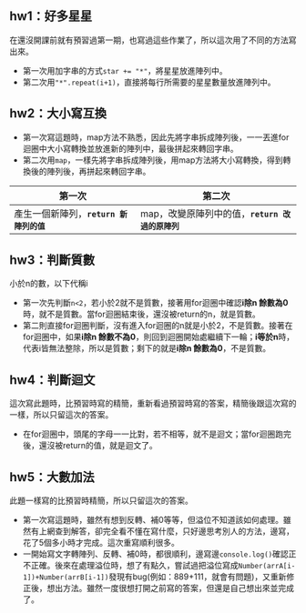 ## hw1：好多星星

在還沒開課前就有預習過第一期，也寫過這些作業了，所以這次用了不同的方法寫出來。
- 第一次用加字串的方式`star += "*"`，將星星放進陣列中。
- 第二次用`"*".repeat(i+1)`，直接將每行所需要的星星數量放進陣列中。

## hw2：大小寫互換

- 第一次寫這題時，map方法不熟悉，因此先將字串拆成陣列後，一一丟進for迴圈中大小寫轉換並放進新的陣列中，最後拼起來轉回字串。
- 第二次用`map`，一樣先將字串拆成陣列後，用map方法將大小寫轉換，得到轉換後的陣列後，再拼起來轉回字串。

第一次 | 第二次
----- | -----
產生一個新陣列，**`return 新陣列的值`** | map，改變原陣列中的值，**`return 改過的原陣列`**

## hw3：判斷質數

小於n的數，以下代稱i
- 第一次先判斷`n<2`，若小於2就不是質數，接著用for迴圈中確認**i除n 餘數為0**時，就不是質數。當for迴圈結束後，還沒被return的n，就是質數。
- 第二則直接for迴圈判斷，沒有進入for迴圈的n就是小於2，不是質數。接著在for迴圈中，如果**i除n 餘數不為0**，則回到迴圈開始處繼續下一輪；**i等於n**時，代表i皆無法整除，所以是質數；剩下的就是**i除n 餘數為0**，不是質數。

## hw4：判斷迴文

這次寫此題時，比預習時寫的精簡，重新看過預習時寫的答案，精簡後跟這次寫的一樣，所以只留這次的答案。
- 在for迴圈中，頭尾的字母一一比對，若不相等，就不是迴文；當for迴圈跑完後，還沒被return的值，就是迴文了。

## hw5：大數加法

此題一樣寫的比預習時精簡，所以只留這次的答案。
- 第一次寫這題時，雖然有想到反轉、補0等等，但溢位不知道該如何處理。雖然有上網查到解答，卻完全看不懂在寫什麼，只好邊思考別人的方法，邊寫，花了5個多小時才完成。這次重寫順利很多。
- 一開始寫文字轉陣列、反轉、補0時，都很順利，邊寫邊`console.log()`確認正不正確。後來在處理溢位時，想了有點久，嘗試過把溢位寫成`Number(arrA[i-1])+Number(arrB[i-1])`發現有bug(例如：889+111，就會有問題)，又重新修正後，想出方法。雖然一度很想打開之前寫的答案，但還是自己想出來並完成了。
